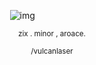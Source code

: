 ⠀⠀⠀⠀⠀⠀⠀⠀⠀⠀⠀⠀⠀⠀⠀⠀⠀⠀![img](https://i.imgur.com/deuKyjM.png) 
<p align="center" <p/> <sub> zix . minor , aroace.
  
<p align="center" <p/> <sub> /vulcanlaser

  


